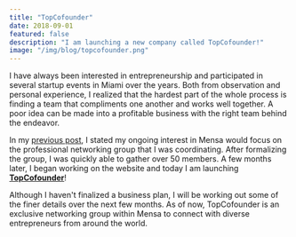 ```yaml
---
title: "TopCofounder"
date: 2018-09-01
featured: false
description: "I am launching a new company called TopCofounder!"
image: "/img/blog/topcofounder.png"
---
```


I have always been interested in entrepreneurship and participated in several startup events in Miami over the years. Both from observation and personal experience, I realized that the hardest part of the whole process is finding a team that compliments one another and works well together. A poor idea can be made into a profitable business with the right team behind the endeavor.

In my <a href="/blogs/mensa/">previous post</a>, I stated my ongoing interest in Mensa would focus on the professional networking group that I was coordinating. After formalizing the group, I was quickly able to gather over 50 members. A few months later, I began working on the website and today I am launching <b><a href="http://www.topcofounder.com">TopCofounder</a></b>!

Although I haven't finalized a business plan, I will be working out some of the finer details over the next few months. As of now, TopCofounder is an exclusive networking group within Mensa to connect with diverse entrepreneurs from around the world.